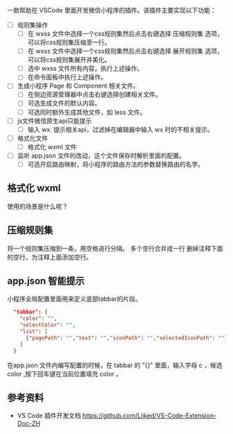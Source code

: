 一款帮助在 VSCode 里面开发微信小程序的插件。该插件主要实现以下功能：
- [ ] 规则集操作
  - [ ] 在 wxss 文件中选择一个css规则集然后点击右键选择 压缩规则集 选项，可以将css规则集压缩至一行。
  - [ ] 在 wxss 文件中选择一个css规则集然后点击右键选择 展开规则集 选项，可以将css规则集展开并美化。
  - [ ] 选中 wxss 文件所有内容，执行上述操作。
  - [ ] 在命令面板中执行上述操作。
- [ ] 生成小程序 Page 和 Component 相关文件。
  - [ ] 在侧边资源管理器中点击右键选择创建相关文件。
  - [ ] 可选生成文件的默认内容。
  - [ ] 可选同时额外生成其他文件，如 less 文件。
- [ ] js文件微信原生api只能提示
  - [ ] 输入 wx. 提示相关api，过滤掉在编辑器中输入 wx 时的不相关提示。
- [ ] 格式化文件
  - [ ] 格式化 wxml 文件
- [ ] 监听 app.json 文件的改动，这个文件保存时解析里面的配置。
  - [ ] 可选开启路由映射，将小程序的路由方法的参数替换路由的名字。

## 格式化 wxml 
使用的场景是什么呢？

## 压缩规则集
将一个规则集压缩到一条，用空格进行分隔。
多个空行合并成一行
删掉注释下面的空行，为注释上面添加空行。

## app.json 智能提示

小程序全局配置里面用来定义底部tabbar的片段。
```json
  "tabbar": {
    "color": "",
    "selectColor": "",
    "list": [
      {"pagePath": "","text": "","iconPath": "","selectedIconPath": ""}
    ]
  }
```

在app.json 文件内编写配置的时候，在 tabbar 的 "{}" 里面，输入字母 c ，候选 color ,按下回车键在当前位置填充 color 。

## 参考资料
- VS Code 插件开发文档 <https://github.com/Liiked/VS-Code-Extension-Doc-ZH>